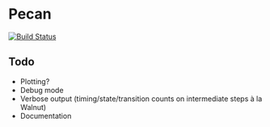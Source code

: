 # Pecan

[![Build Status](https://travis-ci.org/ReedOei/Pecan.svg?branch=master)](https://travis-ci.org/ReedOei/Pecan)

## Todo

- Plotting?
- Debug mode
- Verbose output (timing/state/transition counts on intermediate steps à la Walnut)
- Documentation

